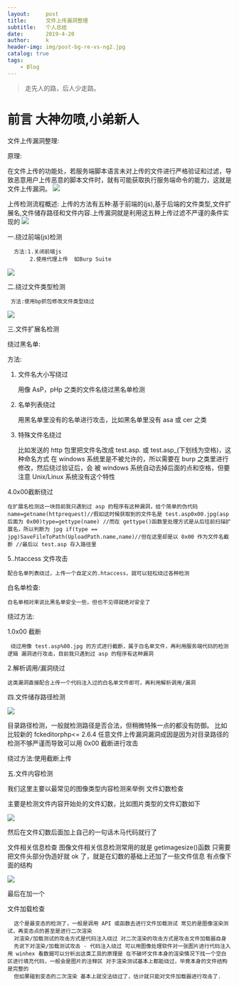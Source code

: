 ```yaml
---
layout:     post
title:      文件上传漏洞整理
subtitle:   个人总结
date:       2019-4-20
author:     k
header-img: img/post-bg-re-vs-ng2.jpg
catalog: true
tags:
    - Blog
---
```


> 走先人的路，后人少走路。

# 前言   大神勿喷,小弟新人

文件上传漏洞整理:
  
原理:

在文件上传的功能处，若服务端脚本语言未对上传的文件进行严格验证和过滤，导致恶意用户上传恶意的脚本文件时，就有可能获取执行服务端命令的能力，这就是文件上传漏洞。
![](https://s2.ax1x.com/2019/04/24/EZ880I.png)
  
   
   上传检测流程概述:
        上传的方法有五种:基于前端的(js),基于后端的文件类型,文件扩展名,文件储存路径和文件内容.上传漏洞就是利用这五种上传过滤不严谨的条件实现的
![](https://s2.ax1x.com/2019/04/24/EZ8ttf.png)
   
   
     
一.绕过前端(js)检测

      方法:1.关闭前端js
           2.使用代理上传  如Burp Suite

![](https://s2.ax1x.com/2019/04/24/EZ8d1g.md.png)

二.绕过文件类型检测

     方法:使用bp抓包修改文件类型绕过
     
![](https://s2.ax1x.com/2019/04/24/EZ8a9S.png)
   
   
   
三.文件扩展名检测

绕过黑名单:

 方法:
 
1. 文件名大小写绕过 

     用像 AsP，pHp 之类的文件名绕过黑名单检测
            
2. 名单列表绕过

     用黑名单里没有的名单进行攻击，比如黑名单里没有 asa 或 cer 之类
        
3. 特殊文件名绕过 

     比如发送的 http 包里把文件名改成 test.asp. 或 test.asp_(下划线为空格)，这种命名方式 在 windows 系统里是不被允许的，所以需要在 burp 之类里进行修改，然后绕过验证后，会 被 windows 系统自动去掉后面的点和空格，但要注意 Unix/Linux 系统没有这个特性
        
4.0x00截断绕过

    在扩展名检测这一块目前我只遇到过 asp 的程序有这种漏洞，给个简单的伪代码name=getname(httprequest)//假如这时候获取到的文件名是 test.asp0x00.jpg(asp 后面为 0x00)type=gettype(name) //而在 gettype()函数里处理方式是从后往前扫描扩展名，所以判断为 jpg if(type == jpg)SaveFileToPath(UploadPath.name,name)//但在这里却是以 0x00 作为文件名截断 //最后以 test.asp 存入路径里
   
5..htaccess 文件攻击 

    配合名单列表绕过，上传一个自定义的.htaccess，就可以轻松绕过各种检测
      

     
   
              
             
白名单检查:

    白名单相对来说比黑名单安全一些，但也不见得就绝对安全了
         
绕过方法:

1.0x00 截断
 
     绕过用像 test.asp%00.jpg 的方式进行截断，属于白名单文件，再利用服务端代码的检测逻辑 漏洞进行攻击，目前我只遇到过 asp 的程序有这种漏洞 
     

2.解析调用/漏洞绕过

    这类漏洞直接配合上传一个代码注入过的白名单文件即可，再利用解析调用/漏洞
    
  
  
四.文件储存路径检测
  
![](https://s2.ax1x.com/2019/04/24/EZ8Nh8.md.png)

目录路径检测，一般就检测路径是否合法，但稍微特殊一点的都没有防御。 比如比较新的 fckeditorphp<= 2.6.4 任意文件上传漏洞漏洞成因是因为对目录路径的检测不够严谨而导致可以用 0x00 截断进行攻击 
   
 绕过方法:使用截断上传
 

 
 五.文件内容检测
 
  我们这里主要以最常见的图像类型内容检测来举例 文件幻数检查
  
  主要是检测文件内容开始处的文件幻数，比如图片类型的文件幻数如下
    
![](https://s2.ax1x.com/2019/04/24/EZ8G7t.md.png)

然后在文件幻数后面加上自己的一句话木马代码就行了




文件相关信息检查
       图像文件相关信息检测常用的就是 getimagesize()函数 只需要把文件头部分伪造好就 ok 了，就是在幻数的基础上还加了一些文件信息 有点像下面的结构
     
![](https://s2.ax1x.com/2019/04/24/EZ8YAP.md.png)



最后在加一个

  文件加载检查
  
      这个是最变态的检测了，一般是调用 API 或函数去进行文件加载测试 常见的是图像渲染测试，再变态点的甚至是进行二次渲染
      对渲染/加载测试的攻击方式是代码注入绕过 对二次渲染的攻击方式是攻击文件加载器自身
      先说下对渲染/加载测试攻击 - 代码注入绕过 可以用图像处理软件对一张图片进行代码注入 用 winhex 看数据可以分析出这类工具的原理是 在不破坏文件本身的渲染情况下找一个空白区进行填充代码，一般会是图片的注释区 对于渲染测试基本上都能绕过，毕竟本身的文件结构是完整的
      但如果碰到变态的二次渲染 基本上就没法绕过了，估计就只能对文件加载器进行攻击了. 
  














